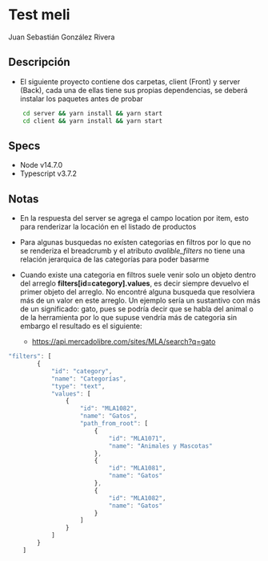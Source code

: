 # Test meli
 Juan Sebastián González Rivera

## Descripción
- El siguiente proyecto contiene dos carpetas, client (Front) y server (Back), cada una de ellas tiene sus propias dependencias, se deberá instalar los paquetes antes de probar 

```bash
    cd server && yarn install && yarn start
    cd client && yarn install && yarn start
```


## Specs
- Node v14.7.0
- Typescript v3.7.2

## Notas 

- En la respuesta del server se agrega el campo location por item, esto para renderizar la locación en el listado de productos
- Para algunas busquedas no exísten categorias en filtros por lo que no se renderiza el breadcrumb y el atributo *avalible_filters* no tiene una relación jerarquica de las categorías para poder basarme 
- Cuando existe una categoria en filtros suele venir solo un objeto dentro del arreglo **filters[id=category].values**, es decir siempre devuelvo el primer objeto del arreglo. No encontré alguna busqueda que resolviera más de un valor en este arreglo. Un ejemplo sería un sustantivo con más de un significado: gato, pues se podría decir que se habla del animal o de la herramienta por lo que supuse vendría más de categoria sin embargo el resultado es el siguiente:

    - https://api.mercadolibre.com/sites/MLA/search?q=gato

```javascript
"filters": [
        {
            "id": "category",
            "name": "Categorías",
            "type": "text",
            "values": [
                {
                    "id": "MLA1082",
                    "name": "Gatos",
                    "path_from_root": [
                        {
                            "id": "MLA1071",
                            "name": "Animales y Mascotas"
                        },
                        {
                            "id": "MLA1081",
                            "name": "Gatos"
                        },
                        {
                            "id": "MLA1082",
                            "name": "Gatos"
                        }
                    ]
                }
            ]
        }
    ]
```